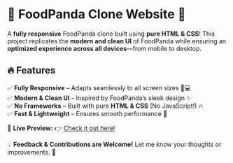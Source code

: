 # 🍔 FoodPanda Clone Website 🚀  

A **fully responsive** FoodPanda clone built using **pure HTML & CSS**! This project replicates the **modern and clean UI** of FoodPanda while ensuring an **optimized experience across all devices**—from mobile to desktop.  

## 🔥 Features  
✅ **Fully Responsive** – Adapts seamlessly to all screen sizes 📱💻  
✅ **Modern & Clean UI** – Inspired by FoodPanda’s sleek design ✨  
✅ **No Frameworks** – Built with pure **HTML & CSS** (No JavaScript!) 🔥  
✅ **Fast & Lightweight** – Ensures smooth performance 🚀  

🎯 **Live Preview:** 👉 [Check it out here!](https://iamfaizall20.github.io/FoodPanda-Clone-Website/)  

💡 **Feedback & Contributions are Welcome!** Let me know your thoughts or improvements. 🚀  
